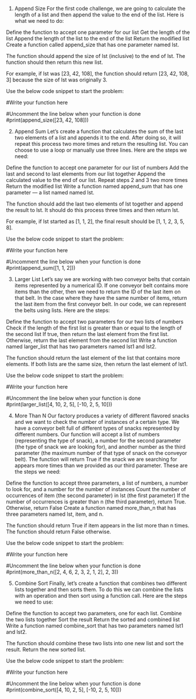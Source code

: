 1. Append Size
For the first code challenge, we are going to calculate the length of a list and then append the value to the end of the list. Here is what we need to do:

Define the function to accept one parameter for our list
Get the length of the list
Append the length of the list to the end of the list
Return the modified list
Create a function called append_size that has one parameter named lst.

The function should append the size of lst (inclusive) to the end of lst. The function should then return this new list.

For example, if lst was [23, 42, 108], the function should return [23, 42, 108, 3] because the size of lst was originally 3.

Use the below code snippet to start the problem:

#Write your function here


#Uncomment the line below when your function is done
#print(append_size([23, 42, 108]))
 

2. Append Sum
Let’s create a function that calculates the sum of the last two elements of a list and appends it to the end. After doing so, it will repeat this process two more times and return the resulting list. You can choose to use a loop or manually use three lines. Here are the steps we need:

Define the function to accept one parameter for our list of numbers
Add the last and second to last elements from our list together
Append the calculated value to the end of our list.
Repeat steps 2 and 3 two more times
Return the modified list
Write a function named append_sum that has one parameter — a list named named lst.

The function should add the last two elements of lst together and append the result to lst. It should do this process three times and then return lst.

For example, if lst started as [1, 1, 2], the final result should be [1, 1, 2, 3, 5, 8].

Use the below code snippet to start the problem:

#Write your function here


#Uncomment the line below when your function is done
#print(append_sum([1, 1, 2]))
 

3. Larger List
Let’s say we are working with two conveyor belts that contain items represented by a numerical ID. If one conveyor belt contains more items than the other, then we need to return the ID of the last item on that belt. In the case where they have the same number of items, return the last item from the first conveyor belt. In our code, we can represent the belts using lists. Here are the steps:

Define the function to accept two parameters for our two lists of numbers
Check if the length of the first list is greater than or equal to the length of the second list
If true, then return the last element from the first list. Otherwise, return the last element from the second list
Write a function named larger_list that has two parameters named lst1 and lst2.

The function should return the last element of the list that contains more elements. If both lists are the same size, then return the last element of lst1.

Use the below code snippet to start the problem:

#Write your function here


#Uncomment the line below when your function is done
#print(larger_list([4, 10, 2, 5], [-10, 2, 5, 10]))
 

4. More Than N
Our factory produces a variety of different flavored snacks and we want to check the number of instances of a certain type. We have a conveyor belt full of different types of snacks represented by different numbers. Our function will accept a list of numbers (representing the type of snack), a number for the second parameter (the type of snack we are looking for), and another number as the third parameter (the maximum number of that type of snack on the conveyor belt). The function will return True if the snack we are searching for appears more times than we provided as our third parameter. These are the steps we need:

Define the function to accept three parameters, a list of numbers, a number to look for, and a number for the number of instances
Count the number of occurrences of item (the second parameter) in lst (the first parameter)
If the number of occurrences is greater than n (the third parameter), return True. Otherwise, return False
Create a function named more_than_n that has three parameters named lst, item, and n.

The function should return True if item appears in the list more than n times. The function should return False otherwise.

Use the below code snippet to start the problem:

#Write your function here


#Uncomment the line below when your function is done
#print(more_than_n([2, 4, 6, 2, 3, 2, 1, 2], 2, 3))
 

5. Combine Sort
Finally, let’s create a function that combines two different lists together and then sorts them. To do this we can combine the lists with an operation and then sort using a function call. Here are the steps we need to use:

Define the function to accept two parameters, one for each list.
Combine the two lists together
Sort the result
Return the sorted and combined list
Write a function named combine_sort that has two parameters named lst1 and lst2.

The function should combine these two lists into one new list and sort the result. Return the new sorted list.

Use the below code snippet to start the problem:

#Write your function here


#Uncomment the line below when your function is done
#print(combine_sort([4, 10, 2, 5], [-10, 2, 5, 10]))
